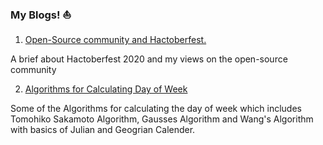 ### My Blogs! :sailboat: 

1. [Open-Source community and Hactoberfest.](https://dev.to/ic1101virgo/open-source-community-and-hactoberfest-1787)

A brief about Hactoberfest 2020 and my views on the open-source community

2. [Algorithms for Calculating Day of Week](https://iq.opengenus.org/algorithm-for-day-of-week/)

Some of the Algorithms for calculating the day of week which includes Tomohiko Sakamoto Algorithm, Gausses Algorithm and Wang's Algorithm with basics of Julian and Geogrian Calender.
